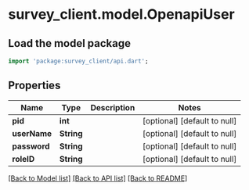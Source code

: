 # survey_client.model.OpenapiUser

## Load the model package
```dart
import 'package:survey_client/api.dart';
```

## Properties
Name | Type | Description | Notes
------------ | ------------- | ------------- | -------------
**pid** | **int** |  | [optional] [default to null]
**userName** | **String** |  | [optional] [default to null]
**password** | **String** |  | [optional] [default to null]
**roleID** | **String** |  | [optional] [default to null]

[[Back to Model list]](../README.md#documentation-for-models) [[Back to API list]](../README.md#documentation-for-api-endpoints) [[Back to README]](../README.md)


